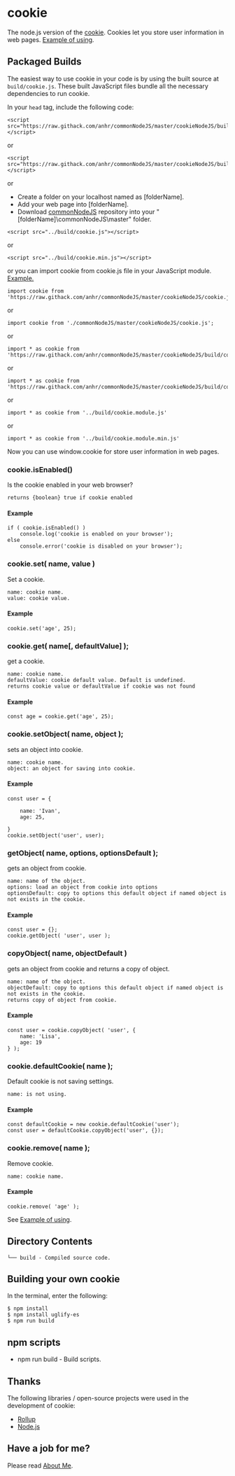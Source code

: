 ﻿# cookie
The node.js version of the [cookie](https://www.w3schools.com/js/js_cookies.asp).
Cookies let you store user information in web pages.
[Example of using](https://raw.githack.com/anhr/commonNodeJS/master/cookieNodeJS/Examples/index.html).

## Packaged Builds
The easiest way to use cookie in your code is by using the built source at `build/cookie.js`.
These built JavaScript files bundle all the necessary dependencies to run cookie.

In your `head` tag, include the following code:
```
<script src="https://raw.githack.com/anhr/commonNodeJS/master/cookieNodeJS/build/cookie.js"></script>
```
or
```
<script src="https://raw.githack.com/anhr/commonNodeJS/master/cookieNodeJS/build/cookie.min.js"></script>
```

or

* Create a folder on your localhost named as [folderName].
* Add your web page into [folderName].
* Download [commonNodeJS](https://github.com/anhr/commonNodeJS) repository into your "[folderName]\commonNodeJS\master" folder.

```
<script src="../build/cookie.js"></script>
```
or
```
<script src="../build/cookie.min.js"></script>
```

or you can import cookie from cookie.js file in your JavaScript module. [Example.](https://raw.githack.com/anhr/commonNodeJS/master/cookieNodeJS/Examples/index.html)
```
import cookie from 'https://raw.githack.com/anhr/commonNodeJS/master/cookieNodeJS/cookie.js';
```
or
```
import cookie from './commonNodeJS/master/cookieNodeJS/cookie.js';
```
or
```
import * as cookie from 'https://raw.githack.com/anhr/commonNodeJS/master/cookieNodeJS/build/cookie.module.js';
```
or
```
import * as cookie from 'https://raw.githack.com/anhr/commonNodeJS/master/cookieNodeJS/build/cookie.module.min.js';
```
or
```
import * as cookie from '../build/cookie.module.js'
```
or
```
import * as cookie from '../build/cookie.module.min.js'
```

Now you can use window.cookie for store user information in web pages.

### cookie.isEnabled()

Is the cookie enabled in your web browser?

	returns {boolean} true if cookie enabled

#### Example
```
if ( cookie.isEnabled() )
	console.log('cookie is enabled on your browser');
else
	console.error('cookie is disabled on your browser');
```

### cookie.set( name, value )

Set a cookie.

	name: cookie name.
	value: cookie value.

#### Example
```
cookie.set('age', 25);
```

### cookie.get( name[, defaultValue] );

get a cookie.

	name: cookie name.
	defaultValue: cookie default value. Default is undefined.
	returns cookie value or defaultValue if cookie was not found

#### Example
```
const age = cookie.get('age', 25);
```

### cookie.setObject( name, object );

sets an object into cookie.

	name: cookie name.
	object: an object for saving into cookie.

#### Example
```
const user = {

	name: 'Ivan',
	age: 25,
				
}
cookie.setObject('user', user);
```

### getObject( name, options, optionsDefault );

gets an object from cookie.

	name: name of the object.
	options: load an object from cookie into options
	optionsDefault: copy to options this default object if named object is not exists in the cookie.

#### Example
```
const user = {};
cookie.getObject( 'user', user );
```

### copyObject( name, objectDefault )

gets an object from cookie and returns a copy of object.

	name: name of the object.
	objectDefault: copy to options this default object if named object is not exists in the cookie.
	returns copy of object from cookie.

#### Example
```
const user = cookie.copyObject( 'user', {
	name: 'Lisa',
	age: 19
} );
```

### cookie.defaultCookie( name );

Default cookie is not saving settings.

	name: is not using.

#### Example
```
const defaultCookie = new cookie.defaultCookie('user');
const user = defaultCookie.copyObject('user', {});
```

### cookie.remove( name );

Remove cookie.

	name: cookie name.

#### Example
```
cookie.remove( 'age' );
```

See [Example of using](https://raw.githack.com/anhr/cookieNodeJS/master/).

## Directory Contents

```
└── build - Compiled source code.
```

## Building your own cookie

In the terminal, enter the following:

```
$ npm install
$ npm install uglify-es
$ npm run build
```

## npm scripts

- npm run build - Build scripts.

## Thanks
The following libraries / open-source projects were used in the development of cookie:
 * [Rollup](https://rollupjs.org)
 * [Node.js](http://nodejs.org/)

 ## Have a job for me?
Please read [About Me](https://anhr.github.io/AboutMe/).
